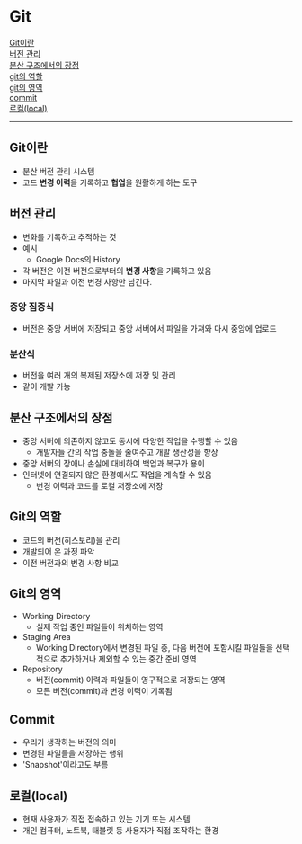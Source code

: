 # Git

[Git이란](#git이란)   
[버전 관리](#버전-관리)   
[분산 구조에서의 장점](#분산-구조에서의-장점)   
[git의 역할](#git의-역할)   
[git의 영역](#git의-영역)   
[commit](#commit)   
[로컬(local)](#로컬local)   

---

## Git이란
- 분산 버전 관리 시스템
- 코드 **변경 이력**을 기록하고 **협업**을 원활하게 하는 도구

## 버전 관리
- 변화를 기록하고 추적하는 것
- 예시
  - Google Docs의 History
- 각 버전은 이전 버전으로부터의 **변경 사항**을 기록하고 있음
- 마지막 파일과 이전 변경 사항만 남긴다.

### 중앙 집중식
- 버전은 중앙 서버에 저장되고 중앙 서버에서 파일을 가져와 다시 중앙에 업로드

### 분산식
- 버전을 여러 개의 복제된 저장소에 저장 및 관리
- 같이 개발 가능

## 분산 구조에서의 장점
- 중앙 서버에 의존하지 않고도 동시에 다양한 작업을 수행할 수 있음
  - 개발자들 간의 작업 충돌을 줄여주고 개발 생산성을 향상
- 중앙 서버의 장애나 손실에 대비하여 백업과 복구가 용이
- 인터넷에 연결되지 않은 환경에서도 작업을 계속할 수 있음
  - 변경 이력과 코드를 로컬 저장소에 저장

## Git의 역할
- 코드의 버전(히스토리)을 관리
- 개발되어 온 과정 파악
- 이전 버전과의 변경 사항 비교

## Git의 영역
- Working Directory
  - 실제 작업 중인 파일들이 위치하는 영역
- Staging Area
  - Working Directory에서 변경된 파일 중, 다음 버전에 포함시킬 파일들을 선택적으로 추가하거나 제외할 수 있는 중간 준비 영역
- Repository
  - 버전(commit) 이력과 파일들이 영구적으로 저장되는 영역
  - 모든 버전(commit)과 변경 이력이 기록됨

## Commit
- 우리가 생각하는 버전의 의미
- 변경된 파일들을 저장하는 행위
- 'Snapshot'이라고도 부름

## 로컬(local)
- 현재 사용자가 직접 접속하고 있는 기기 또는 시스템
- 개인 컴퓨터, 노트북, 태블릿 등 사용자가 직접 조작하는 환경